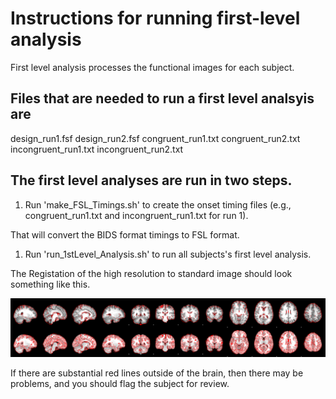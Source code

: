 # Instructions for running first-level analysis

First level analysis processes the functional images for each subject.

## Files that are needed to run a first level analsyis are

  design_run1.fsf design_run2.fsf congruent_run1.txt congruent_run2.txt incongruent_run1.txt incongruent_run2.txt

## The first level analyses are run in two steps.

1. Run 'make_FSL_Timings.sh' to create the onset timing files (e.g., congruent_run1.txt and incongruent_run1.txt for run 1).

That will convert the BIDS format timings to FSL format.

1. Run 'run_1stLevel_Analysis.sh' to run all subjects's first level analysis.

The Registation of the high resolution to standard image should look something like this.

![image](highres2standard.png)

If there are substantial red lines outside of the brain, then there may be problems, and you should flag the subject for review.
